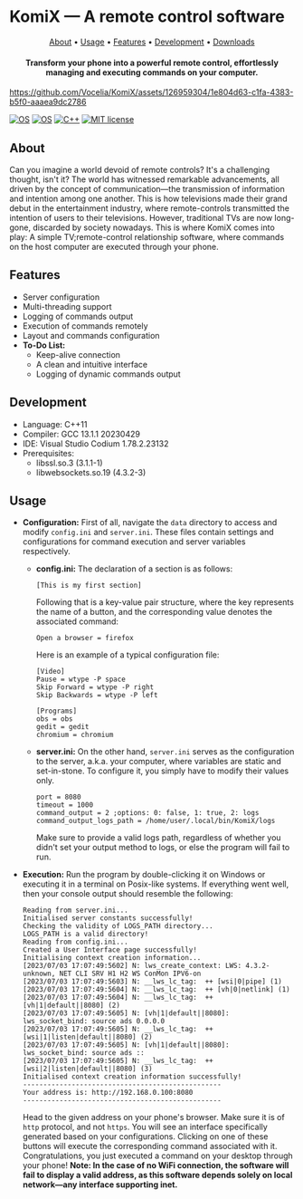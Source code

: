 # **KomiX — A remote control software**
<p align="center">
  <a href="#about">About</a> •
  <a href="#usage">Usage</a> •
  <a href="#features">Features</a> •
  <a href="#development">Development</a> •
  <a href="https://github.com/Vocelia/KomiX/releases/latest">Downloads</a>
</p>
<h4 align="center"><b>Transform your phone into a powerful remote control, effortlessly managing and executing commands on your computer.</b></h4>


https://github.com/Vocelia/KomiX/assets/126959304/1e804d63-c1fa-4383-b5f0-aaaea9dc2786


[![OS](https://img.shields.io/badge/Linux-FCC624?style=for-the-badge&logo=linux&logoColor=black)](https://github.com/torvalds/linux) [![OS](https://img.shields.io/badge/Windows-0078D6?style=for-the-badge&logo=windows&logoColor=white)](https://www.microsoft.com/en-us/software-download) [![C++](https://img.shields.io/badge/C++-00599C?style=for-the-badge&labelColor=01427d&logoColor=6295cb&logo=cplusplus)](https://en.wikipedia.org/wiki/C%2B%2B) [![MIT license](https://img.shields.io/badge/License-MIT-blue.svg)](https://lbesson.mit-license.org/)

## **About**
Can you imagine a world devoid of remote controls? It's a challenging thought, isn't it? The world has witnessed remarkable advancements, all driven by the concept of communication—the transmission of information and intention among one another. This is how televisions made their grand debut in the entertainment industry, where remote-controls transmitted the intention of users to their televisions. However, traditional TVs are now long-gone, discarded by society nowadays. This is where KomiX comes into play: A simple TV;remote-control relationship software, where commands on the host computer are executed through your phone.

## **Features**
- Server configuration
- Multi-threading support
- Logging of commands output
- Execution of commands remotely
- Layout and commands configuration
-  **To-Do List:**
	- Keep-alive connection 
	- A clean and intuitive interface
	- Logging of dynamic commands output

## **Development**
- Language: C++11
- Compiler: GCC 13.1.1 20230429
- IDE: Visual Studio Codium 1.78.2.23132
- Prerequisites:
	- libssl.so.3 (3.1.1-1)
	- libwebsockets.so.19 (4.3.2-3)

## **Usage**
- **Configuration:**
First of all, navigate the `data` directory to access and modify `config.ini` and `server.ini`. These files contain settings and configurations for command execution and server variables respectively.
	- **config.ini:**
		The declaration of a section is as follows:
		```
		[This is my first section]
		```
		Following that is a key-value pair structure, where the key represents the name of a button, and the corresponding value denotes the associated command:
		```
		Open a browser = firefox
		```
		Here is an example of a typical configuration file:
		```
		[Video]
		Pause = wtype -P space
		Skip Forward = wtype -P right
		Skip Backwards = wtype -P left
		
		[Programs]
		obs = obs
		gedit = gedit
		chromium = chromium
		```
	- **server.ini:**
		On the other hand, `server.ini` serves as the configuration to the server, a.k.a. your computer, where variables are static and set-in-stone. To configure it, you simply have to modify their values only.
		```
		port = 8080
		timeout = 1000
		command_output = 2 ;options: 0: false, 1: true, 2: logs
		command_output_logs_path = /home/user/.local/bin/KomiX/logs
		```
		Make sure to provide a valid logs path, regardless of whether you didn't set your output method to logs, or else the program will fail to run.
		
- **Execution:**
	Run the program by double-clicking it on Windows or executing it in a terminal on Posix-like systems. If everything went well, then your console output should resemble the following:
	```
	Reading from server.ini...
	Initialised server constants successfully!
	Checking the validity of LOGS_PATH directory...
	LOGS_PATH is a valid directory!
	Reading from config.ini...
	Created a User Interface page successfully!
	Initialising context creation information...
	[2023/07/03 17:07:49:5602] N: lws_create_context: LWS: 4.3.2-unknown, NET CLI SRV H1 H2 WS ConMon IPV6-on
	[2023/07/03 17:07:49:5603] N: __lws_lc_tag:  ++ [wsi|0|pipe] (1)
	[2023/07/03 17:07:49:5604] N: __lws_lc_tag:  ++ [vh|0|netlink] (1)
	[2023/07/03 17:07:49:5604] N: __lws_lc_tag:  ++ [vh|1|default||8080] (2)
	[2023/07/03 17:07:49:5605] N: [vh|1|default||8080]: lws_socket_bind: source ads 0.0.0.0
	[2023/07/03 17:07:49:5605] N: __lws_lc_tag:  ++ [wsi|1|listen|default||8080] (2)
	[2023/07/03 17:07:49:5605] N: [vh|1|default||8080]: lws_socket_bind: source ads ::
	[2023/07/03 17:07:49:5605] N: __lws_lc_tag:  ++ [wsi|2|listen|default||8080] (3)
	Initialised context creation information successfully!
	-------------------------------------------------
	Your address is: http://192.168.0.100:8080
	-------------------------------------------------
	```
	Head to the given address on your phone's browser. Make sure it is of `http` protocol, and not `https`.  You will see an interface specifically generated based on your configurations. Clicking on one of these buttons will execute the corresponding command associated with it. Congratulations, you just executed a command on your desktop through your phone!
	**Note: In the case of no WiFi connection, the software will fail to display a valid address, as this software depends solely on local network—any interface supporting inet.**

